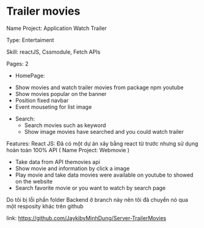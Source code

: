 # Trailer movies

Name Project: Application Watch Trailer

Type: Entertaiment

Skill: reactJS, Cssmodule, Fetch APIs

Pages: 2
- HomePage: 
 + Show movies and watch trailer movies from package npm youtube
 + Show movies popular on the banner
 + Position fixed navbar
 + Event mouseting for list image 

- Search:
  + Search movies such as keyword
  + Show image movies have searched and you could watch trailer


Features:
React JS: Đã có một dự án xây bằng react từ trước nhưng sử dụng hoàn toàn 100% API ( Name Project: Webmovie )
- Take data from API themovies api
- Show movie and information by click a image
- Play movie and take data movies were available on youtube to showed on the website
- Search favorite movie or you want to watch by search page

Do tôi bị lỗi phần folder Backend ở branch này nên tôi đã chuyển nó qua một resposity khác trên github

link: https://github.com/JaykibyMinhDung/Server-TrailerMovies

